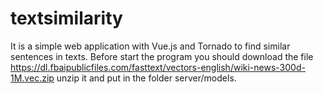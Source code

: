 # textsimilarity
It is a simple web application with Vue.js and Tornado to find similar sentences in texts.
Before start the program you should download the file 
https://dl.fbaipublicfiles.com/fasttext/vectors-english/wiki-news-300d-1M.vec.zip  unzip it and put in the folder server/models.

